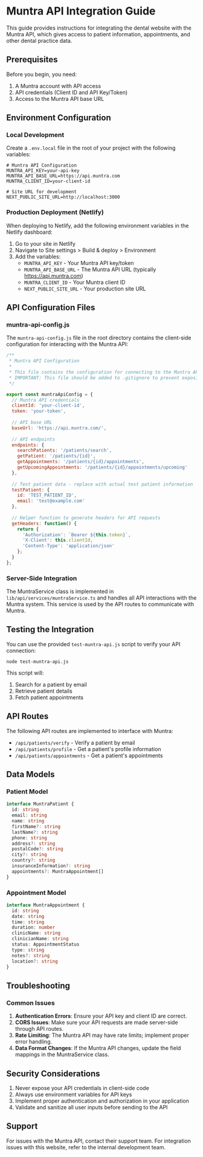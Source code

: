 # Muntra API Integration Guide

This guide provides instructions for integrating the dental website with the Muntra API, which gives access to patient information, appointments, and other dental practice data.

## Prerequisites

Before you begin, you need:

1. A Muntra account with API access
2. API credentials (Client ID and API Key/Token)
3. Access to the Muntra API base URL

## Environment Configuration

### Local Development

Create a `.env.local` file in the root of your project with the following variables:

```
# Muntra API Configuration
MUNTRA_API_KEY=your-api-key
MUNTRA_API_BASE_URL=https://api.muntra.com
MUNTRA_CLIENT_ID=your-client-id

# Site URL for development
NEXT_PUBLIC_SITE_URL=http://localhost:3000
```

### Production Deployment (Netlify)

When deploying to Netlify, add the following environment variables in the Netlify dashboard:

1. Go to your site in Netlify
2. Navigate to Site settings > Build & deploy > Environment
3. Add the variables:
   - `MUNTRA_API_KEY` - Your Muntra API key/token
   - `MUNTRA_API_BASE_URL` - The Muntra API URL (typically https://api.muntra.com)
   - `MUNTRA_CLIENT_ID` - Your Muntra client ID
   - `NEXT_PUBLIC_SITE_URL` - Your production site URL

## API Configuration Files

### muntra-api-config.js

The `muntra-api-config.js` file in the root directory contains the client-side configuration for interacting with the Muntra API:

```javascript
/**
 * Muntra API Configuration
 * 
 * This file contains the configuration for connecting to the Muntra API.
 * IMPORTANT: This file should be added to .gitignore to prevent exposing API credentials.
 */

export const muntraApiConfig = {
  // Muntra API credentials
  clientId: 'your-client-id',
  token: 'your-token',
  
  // API base URL
  baseUrl: 'https://api.muntra.com/',
  
  // API endpoints
  endpoints: {
    searchPatients: '/patients/search',
    getPatient: '/patients/{id}',
    getAppointments: '/patients/{id}/appointments',
    getUpcomingAppointments: '/patients/{id}/appointments/upcoming'
  },
  
  // Test patient data - replace with actual test patient information
  testPatient: {
    id: 'TEST_PATIENT_ID',
    email: 'test@example.com'
  },
  
  // Helper function to generate headers for API requests
  getHeaders: function() {
    return {
      'Authorization': `Bearer ${this.token}`,
      'X-Client': this.clientId,
      'Content-Type': 'application/json'
    };
  }
};
```

### Server-Side Integration

The MuntraService class is implemented in `lib/api/services/muntraService.ts` and handles all API interactions with the Muntra system. This service is used by the API routes to communicate with Muntra.

## Testing the Integration

You can use the provided `test-muntra-api.js` script to verify your API connection:

```
node test-muntra-api.js
```

This script will:
1. Search for a patient by email
2. Retrieve patient details
3. Fetch patient appointments

## API Routes

The following API routes are implemented to interface with Muntra:

- `/api/patients/verify` - Verify a patient by email
- `/api/patients/profile` - Get a patient's profile information
- `/api/patients/appointments` - Get a patient's appointments

## Data Models

### Patient Model

```typescript
interface MuntraPatient {
  id: string
  email: string
  name: string
  firstName?: string
  lastName?: string
  phone: string
  address?: string
  postalCode?: string
  city?: string
  country?: string
  insuranceInformation?: string
  appointments?: MuntraAppointment[]
}
```

### Appointment Model

```typescript
interface MuntraAppointment {
  id: string
  date: string
  time: string
  duration: number
  clinicName: string
  clinicianName: string
  status: AppointmentStatus
  type: string
  notes?: string
  location?: string
}
```

## Troubleshooting

### Common Issues

1. **Authentication Errors**: Ensure your API key and client ID are correct.
2. **CORS Issues**: Make sure your API requests are made server-side through API routes.
3. **Rate Limiting**: The Muntra API may have rate limits; implement proper error handling.
4. **Data Format Changes**: If the Muntra API changes, update the field mappings in the MuntraService class.

## Security Considerations

1. Never expose your API credentials in client-side code
2. Always use environment variables for API keys
3. Implement proper authentication and authorization in your application
4. Validate and sanitize all user inputs before sending to the API

## Support

For issues with the Muntra API, contact their support team. For integration issues with this website, refer to the internal development team. 